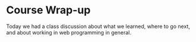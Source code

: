 # Course Wrap-up

Today we had a class discussion about what we learned, where to go next, and about working in web programming in general.
